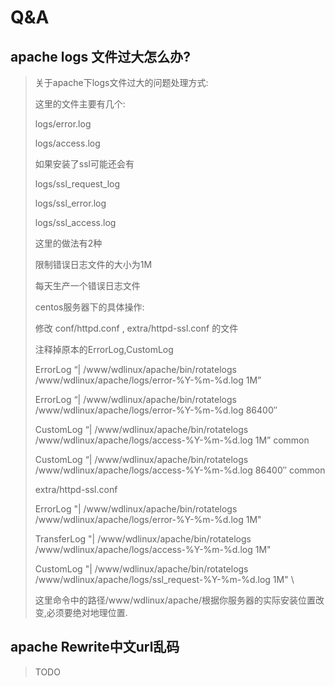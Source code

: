 # Q&A

## apache logs 文件过大怎么办?

> 关于apache下logs文件过大的问题处理方式:
>
> 这里的文件主要有几个:
>
> logs/error.log 
>
> logs/access.log 
>
> 如果安装了ssl可能还会有
>
> logs/ssl_request_log
>
> logs/ssl_error.log
>
> logs/ssl_access.log
>
> 
>
> 这里的做法有2种
>
> 限制错误日志文件的大小为1M
>
> 每天生产一个错误日志文件
>
> 
>
> centos服务器下的具体操作:
>
> 修改 conf/httpd.conf , extra/httpd-ssl.conf 的文件
>
> 注释掉原本的ErrorLog,CustomLog
>
> ErrorLog “| /www/wdlinux/apache/bin/rotatelogs /www/wdlinux/apache/logs/error-%Y-%m-%d.log 1M”
>
> ErrorLog “| /www/wdlinux/apache/bin/rotatelogs /www/wdlinux/apache/logs/error-%Y-%m-%d.log 86400″
>
> 
>
> CustomLog “| /www/wdlinux/apache/bin/rotatelogs /www/wdlinux/apache/logs/access-%Y-%m-%d.log 1M” common
>
> CustomLog “| /www/wdlinux/apache/bin/rotatelogs /www/wdlinux/apache/logs/access-%Y-%m-%d.log 86400″ common
>
> 
>
> extra/httpd-ssl.conf
>
> ErrorLog "| /www/wdlinux/apache/bin/rotatelogs /www/wdlinux/apache/logs/error-%Y-%m-%d.log 1M"
>
> TransferLog "| /www/wdlinux/apache/bin/rotatelogs /www/wdlinux/apache/logs/access-%Y-%m-%d.log 1M"
>
> CustomLog "| /www/wdlinux/apache/bin/rotatelogs /www/wdlinux/apache/logs/ssl_request-%Y-%m-%d.log 1M" \
>
> 
>
> 这里命令中的路径/www/wdlinux/apache/根据你服务器的实际安装位置改变,必须要绝对地理位置.

## apache  Rewrite中文url乱码

> TODO 

